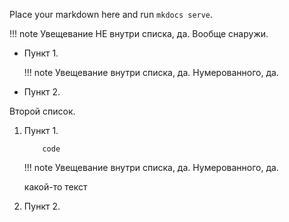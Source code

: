 Place your markdown here and run `mkdocs serve`.

!!! note
    Увещевание НЕ внутри списка, да.
    Вообще снаружи.

* Пункт 1.
   
  !!! note
      Увещевание внутри списка, да.
      Нумерованного, да.
   
* Пункт 2.

Второй список.

1. Пункт 1.
    ```
        code
    ```
        
    !!! note
        Увещевание внутри списка, да.
        Нумерованного, да. 
   
    какой-то текст

2. Пункт 2.